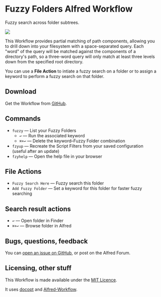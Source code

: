 # Fuzzy Folders Alfred Workflow #

Fuzzy search across folder subtrees.

![](https://github.com/deanishe/alfred-fuzzyfolders/raw/master/demo.gif "")

This Workflow provides partial matching of path components, allowing you to drill down into your filesystem with a space-separated query. Each "word" of the query will be matched against the components of a directory's path, so a three-word query will only match at least three levels down from the specified root directory.

You can use a **File Action** to intiate a fuzzy search on a folder or to assign a keyword to perform a fuzzy search on that folder.

## Download ##

Get the Workflow from [GitHub](https://github.com/deanishe/alfred-fuzzyfolders/raw/master/Fuzzy%20Folders.alfredworkflow).

## Commands ##

- `fuzzy` — List your Fuzzy Folders
	+ `↩` — Run the associated keyword
	+ `⌘+↩` — Delete the keyword–Fuzzy Folder combination
- `fzyup` — Recreate the Script Filters from your saved configuration (useful after an update)
- `fzyhelp` — Open the help file in your browser

## File Actions ##

- `Fuzzy Search Here` — Fuzzy search this folder
- `Add Fuzzy Folder` — Set a keyword for this folder for faster fuzzy searching

## Search result actions ##

- `↩` — Open folder in Finder
- `⌘+↩` — Browse folder in Alfred

## Bugs, questions, feedback ##

You can [open an issue on GitHub](https://github.com/deanishe/alfred-fuzzyfolders/issues), or post on the Alfred Forum.

## Licensing, other stuff ##

This Workflow is made available under the [MIT Licence](http://opensource.org/licenses/MIT).

It uses [docopt](https://github.com/docopt/docopt) and [Alfred-Workflow](https://github.com/deanishe/alfred-workflow).

